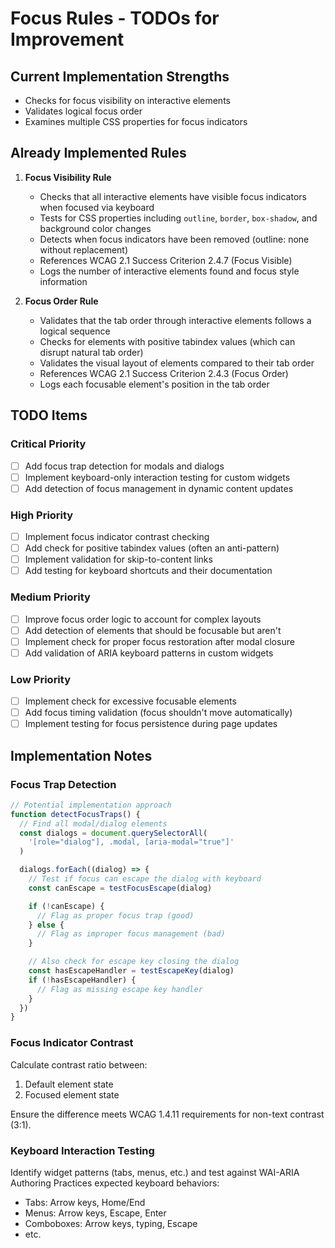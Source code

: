 # Focus Rules - TODOs for Improvement

## Current Implementation Strengths

- Checks for focus visibility on interactive elements
- Validates logical focus order
- Examines multiple CSS properties for focus indicators

## Already Implemented Rules

1. **Focus Visibility Rule**

   - Checks that all interactive elements have visible focus indicators when focused via keyboard
   - Tests for CSS properties including `outline`, `border`, `box-shadow`, and background color changes
   - Detects when focus indicators have been removed (outline: none without replacement)
   - References WCAG 2.1 Success Criterion 2.4.7 (Focus Visible)
   - Logs the number of interactive elements found and focus style information

2. **Focus Order Rule**
   - Validates that the tab order through interactive elements follows a logical sequence
   - Checks for elements with positive tabindex values (which can disrupt natural tab order)
   - Validates the visual layout of elements compared to their tab order
   - References WCAG 2.1 Success Criterion 2.4.3 (Focus Order)
   - Logs each focusable element's position in the tab order

## TODO Items

### Critical Priority

- [ ] Add focus trap detection for modals and dialogs
- [ ] Implement keyboard-only interaction testing for custom widgets
- [ ] Add detection of focus management in dynamic content updates

### High Priority

- [ ] Implement focus indicator contrast checking
- [ ] Add check for positive tabindex values (often an anti-pattern)
- [ ] Implement validation for skip-to-content links
- [ ] Add testing for keyboard shortcuts and their documentation

### Medium Priority

- [ ] Improve focus order logic to account for complex layouts
- [ ] Add detection of elements that should be focusable but aren't
- [ ] Implement check for proper focus restoration after modal closure
- [ ] Add validation of ARIA keyboard patterns in custom widgets

### Low Priority

- [ ] Implement check for excessive focusable elements
- [ ] Add focus timing validation (focus shouldn't move automatically)
- [ ] Implement testing for focus persistence during page updates

## Implementation Notes

### Focus Trap Detection

```javascript
// Potential implementation approach
function detectFocusTraps() {
  // Find all modal/dialog elements
  const dialogs = document.querySelectorAll(
    '[role="dialog"], .modal, [aria-modal="true"]'
  )

  dialogs.forEach((dialog) => {
    // Test if focus can escape the dialog with keyboard
    const canEscape = testFocusEscape(dialog)

    if (!canEscape) {
      // Flag as proper focus trap (good)
    } else {
      // Flag as improper focus management (bad)
    }

    // Also check for escape key closing the dialog
    const hasEscapeHandler = testEscapeKey(dialog)
    if (!hasEscapeHandler) {
      // Flag as missing escape key handler
    }
  })
}
```

### Focus Indicator Contrast

Calculate contrast ratio between:

1. Default element state
2. Focused element state

Ensure the difference meets WCAG 1.4.11 requirements for non-text contrast (3:1).

### Keyboard Interaction Testing

Identify widget patterns (tabs, menus, etc.) and test against WAI-ARIA Authoring Practices expected keyboard behaviors:

- Tabs: Arrow keys, Home/End
- Menus: Arrow keys, Escape, Enter
- Comboboxes: Arrow keys, typing, Escape
- etc.
